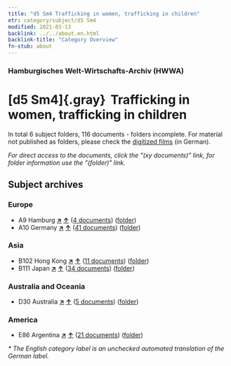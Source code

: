```yaml
---
title: "d5 Sm4 Trafficking in women, trafficking in children"
etr: category/subject/d5 Sm4
modified: 2021-03-13
backlink: ../../about.en.html
backlink-title: "Category Overview"
fn-stub: about
---
```


### Hamburgisches Welt-Wirtschafts-Archiv (HWWA)
# [d5 Sm4]{.gray}&#8201; Trafficking in women, trafficking in children&#160; 





In total 6 subject folders, 116 documents - folders incomplete.
For material not published as folders, please check the [digitized films](/film/h1_sh) (in German).

_For direct access to the documents, click the "(xy documents)" link, for folder information use the "(folder)" link._

## Subject archives



### Europe

- A9 Hamburg [**&nearr;**](../../../geo/i/140905/about.en.html "Hamburg (all folders)") [**&uarr;**](../../../geo/about.en.html#A9 "Country category system") (<a href="https://pm20.zbw.eu/dfgview/sh/140905,144237" title="about: Hamburg : Trafficking in women, trafficking in children" target="_blank">4 documents</a>) ([folder](http://purl.org/pressemappe20/folder/sh/140905,144237))
- A10 Germany [**&nearr;**](../../../geo/i/126128/about.en.html "Germany (all folders)") [**&uarr;**](../../../geo/about.en.html#A10 "Country category system") (<a href="https://pm20.zbw.eu/dfgview/sh/126128,144237" title="about: Germany : Trafficking in women, trafficking in children" target="_blank">41 documents</a>) ([folder](http://purl.org/pressemappe20/folder/sh/126128,144237))

### Asia

- B102 Hong Kong [**&nearr;**](../../../geo/i/141268/about.en.html "Hong Kong (all folders)") [**&uarr;**](../../../geo/about.en.html#B102 "Country category system") (<a href="https://pm20.zbw.eu/dfgview/sh/141268,144237" title="about: Hong Kong : Trafficking in women, trafficking in children" target="_blank">11 documents</a>) ([folder](http://purl.org/pressemappe20/folder/sh/141268,144237))
- B111 Japan [**&nearr;**](../../../geo/i/141272/about.en.html "Japan (all folders)") [**&uarr;**](../../../geo/about.en.html#B111 "Country category system") (<a href="https://pm20.zbw.eu/dfgview/sh/141272,144237" title="about: Japan : Trafficking in women, trafficking in children" target="_blank">34 documents</a>) ([folder](http://purl.org/pressemappe20/folder/sh/141272,144237))

### Australia and Oceania

- D30 Australia [**&nearr;**](../../../geo/i/141621/about.en.html "Australia (all folders)") [**&uarr;**](../../../geo/about.en.html#D30 "Country category system") (<a href="https://pm20.zbw.eu/dfgview/sh/141621,144237" title="about: Australia : Trafficking in women, trafficking in children" target="_blank">5 documents</a>) ([folder](http://purl.org/pressemappe20/folder/sh/141621,144237))

### America

- E86 Argentina [**&nearr;**](../../../geo/i/141692/about.en.html "Argentina (all folders)") [**&uarr;**](../../../geo/about.en.html#E86 "Country category system") (<a href="https://pm20.zbw.eu/dfgview/sh/141692,144237" title="about: Argentina : Trafficking in women, trafficking in children" target="_blank">21 documents</a>) ([folder](http://purl.org/pressemappe20/folder/sh/141692,144237))


_* The English category label is an unchecked automated translation of the German label._

